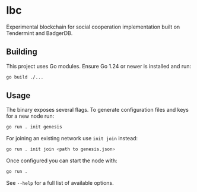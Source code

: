 # lbc

Experimental blockchain for social cooperation implementation built on Tendermint and BadgerDB.

## Building

This project uses Go modules. Ensure Go 1.24 or newer is installed and run:

```bash
go build ./...
```

## Usage

The binary exposes several flags. To generate configuration files and keys for a
new node run:

```bash
go run . init genesis
```

For joining an existing network use `init join` instead:
```bash
go run . init join <path to genesis.json>
```

Once configured you can start the node with:

```bash
go run .
```

See `--help` for a full list of available options.
